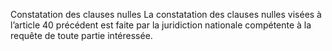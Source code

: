 Constatation des clauses nulles
La constatation des clauses nulles visées à l’article 40 précédent est faite par la juridiction
nationale compétente à la requête de toute partie intéressée.